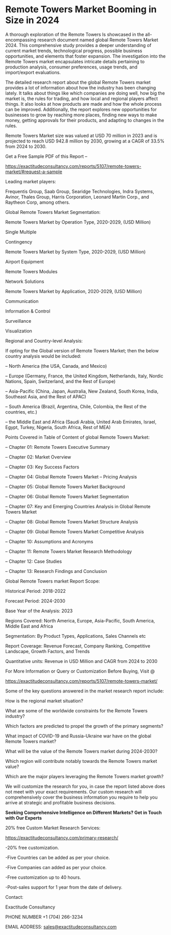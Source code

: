 # Remote Towers Market Booming in Size in 2024

A thorough exploration of the Remote Towers Is showcased  in the all-encompassing research document named global Remote Towers Market 2024. This comprehensive study provides a deeper understanding of current market trends, technological progress, possible business opportunities, and elements that foster expansion. The investigation into the Remote Towers market encapsulates intricate details pertaining to production analysis, consumer preferences, usage trends, and import/export evaluations.

The detailed research report about the global Remote Towers market provides a lot of information about how the industry has been changing lately. It talks about things like which companies are doing well, how big the market is, the rules for trading, and how local and regional players affect things. It also looks at how products are made and how the whole process can be improved. Additionally, the report explores new opportunities for businesses to grow by reaching more places, finding new ways to make money, getting approvals for their products, and adapting to changes in the rules.

Remote Towers Market size was valued at USD 70 million in 2023 and is projected to reach USD 942.8 million by 2030, growing at a CAGR of 33.5% from 2024 to 2030.

Get a Free Sample PDF of this Report –

https://exactitudeconsultancy.com/reports/5107/remote-towers-market/#request-a-sample

Leading market players:

Frequentis Group, Saab Group, Searidge Technologies, Indra Systems, Avinor, Thales Group, Harris Corporation, Leonard Martin Corp., and Raytheon Corp, among others.

Global Remote Towers Market Segmentation:

Remote Towers Market by Operation Type, 2020-2029, (USD Million)

Single Multiple

Contingency

Remote Towers Market by System Type, 2020-2029, (USD Million)

Airport Equipment

Remote Towers Modules

Network Solutions

Remote Towers Market by Application, 2020-2029, (USD Million)

Communication

Information & Control

Surveillance

Visualization

Regional and Country-level Analysis:

If opting for the Global version of Remote Towers Market; then the below country analysis would be included:

– North America (the USA, Canada, and Mexico)

– Europe (Germany, France, the United Kingdom, Netherlands, Italy, Nordic Nations, Spain, Switzerland, and the Rest of Europe)

– Asia-Pacific (China, Japan, Australia, New Zealand, South Korea, India, Southeast Asia, and the Rest of APAC)

– South America (Brazil, Argentina, Chile, Colombia, the Rest of the countries, etc.)

– the Middle East and Africa (Saudi Arabia, United Arab Emirates, Israel, Egypt, Turkey, Nigeria, South Africa, Rest of MEA)

Points Covered in Table of Content of global Remote Towers Market:

– Chapter 01:  Remote Towers Executive Summary

– Chapter 02: Market Overview

– Chapter 03: Key Success Factors

– Chapter 04: Global Remote Towers Market – Pricing Analysis

– Chapter 05: Global Remote Towers Market Background

– Chapter 06: Global Remote Towers Market Segmentation

– Chapter 07: Key and Emerging Countries Analysis in Global Remote Towers Market

– Chapter 08: Global Remote Towers Market Structure Analysis

– Chapter 09: Global Remote Towers Market Competitive Analysis

– Chapter 10: Assumptions and Acronyms

– Chapter 11: Remote Towers Market Research Methodology

– Chapter 12: Case Studies

– Chapter 13: Research Findings and Conclusion

Global Remote Towers market Report Scope:

Historical Period: 2018-2022

Forecast Period: 2024-2030

Base Year of the Analysis: 2023

Regions Covered: North America, Europe, Asia-Pacific, South America, Middle East and Africa

Segmentation: By Product Types, Applications, Sales Channels etc

Report Coverage: Revenue Forecast, Company Ranking, Competitive Landscape, Growth Factors, and Trends

Quantitative units: Revenue in USD Million and CAGR from 2024 to 2030

For More Information or Query or Customization Before Buying, Visit @

https://exactitudeconsultancy.com/reports/5107/remote-towers-market/

Some of the key questions answered in the market research report include:

How is the regional market situation?

What are some of the worldwide constraints for the Remote Towers industry?

Which factors are predicted to propel the growth of the primary segments?

What impact of COVID-19 and Russia-Ukraine war have on the global Remote Towers market?

What will be the value of the Remote Towers market during 2024-2030?

Which region will contribute notably towards the Remote Towers market value?

Which are the major players leveraging the Remote Towers market growth?

We will customize the research for you, in case the report listed above does not meet with your exact requirements. Our custom research will comprehensively cover the business information you require to help you arrive at strategic and profitable business decisions.

**Seeking Comprehensive Intelligence on Different Markets? Get in Touch with Our Experts**

20% free Custom Market Research Services:

https://exactitudeconsultancy.com/primary-research/

-20% free customization.

-Five Countries can be added as per your choice.

-Five Companies can added as per your choice.

-Free customization up to 40 hours.

-Post-sales support for 1 year from the date of delivery.

Contact:

Exactitude Consultancy

PHONE NUMBER +1 (704) 266-3234

EMAIL ADDRESS: sales@exactitudeconsultancy.com
